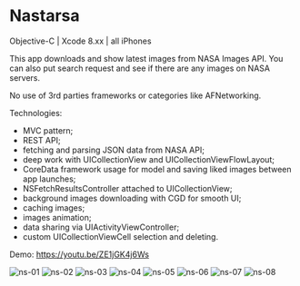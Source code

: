 # Nastarsa
Objective-C | Xcode 8.xx | all iPhones

This app downloads and show latest images from NASA Images API.
You can also put search request and see if there are any images on NASA servers.

No use of 3rd parties frameworks or categories like AFNetworking.

Technologies:

- MVC pattern;
- REST API;
- fetching and parsing JSON data from NASA API;
- deep work with UICollectionView and UICollectionViewFlowLayout;
- CoreData framework usage for model and saving liked images between app launches;
- NSFetchResultsController attached to UICollectionView;
- background images downloading with CGD for smooth UI;
- caching images;
- images animation;
- data sharing via UIActivityViewController;
- custom UICollectionViewCell selection and deleting.

Demo:
https://youtu.be/ZE1jGK4j6Ws

![ns-01](https://user-images.githubusercontent.com/23110283/33844771-07c3b6a2-deaa-11e7-8cd4-f8894f57f066.png)
![ns-02](https://user-images.githubusercontent.com/23110283/33844772-0809d1d2-deaa-11e7-8454-9e8a664c75a7.png)
![ns-03](https://user-images.githubusercontent.com/23110283/33844773-082e5aca-deaa-11e7-9956-7e5fb623fb3a.png)
![ns-04](https://user-images.githubusercontent.com/23110283/33844774-084ddc9c-deaa-11e7-96c1-920ffbc2ad04.png)
![ns-05](https://user-images.githubusercontent.com/23110283/33844775-08738d98-deaa-11e7-9bbf-40c8171073ab.png)
![ns-06](https://user-images.githubusercontent.com/23110283/33844776-0898a678-deaa-11e7-94a0-e5cad263038a.png)
![ns-07](https://user-images.githubusercontent.com/23110283/33844777-08b4b250-deaa-11e7-9bcb-96eb196cffc6.png)
![ns-08](https://user-images.githubusercontent.com/23110283/33844778-08dcd938-deaa-11e7-93ee-6ee56df4a470.png)
